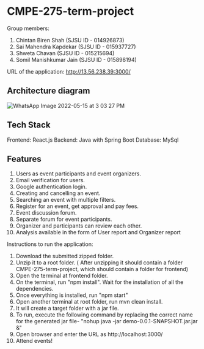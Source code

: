 # CMPE-275-term-project

Group members:

1. Chintan Biren Shah (SJSU ID - 014926873) 
2. Sai Mahendra Kapdekar (SJSU ID - 015937727)
3. Shweta Chavan (SJSU ID - 015215694) 
4. Somil Manishkumar Jain (SJSU ID - 015898194)


URL of the application: 
http://13.56.238.39:3000/

## Architecture diagram

![WhatsApp Image 2022-05-15 at 3 03 27 PM](https://user-images.githubusercontent.com/20749933/170433142-bdc98680-7e0b-469f-b159-07802c32f653.jpeg)


## Tech Stack
Frontend: React.js Backend: Java with Spring Boot Database: MySql

## Features
1. Users as event participants and event organizers.
2. Email verification for users.
3. Google authentication login.
4. Creating and cancelling an event.
5. Searching an event with multiple filters.
6. Register for an event, get approval and pay fees.
7. Event discussion forum.
8. Separate forum for event participants.
9. Organizer and participants can review each other.
10. Analysis available in the form of User report and Organizer report

Instructions to run the application: 

1. Download the submitted zipped folder.
2. Unzip it to a root folder. ( After unzipping it should contain a folder CMPE-275-term-project, which should contain a folder for frontend) 
3. Open the terminal at frontend folder.
4. On the terminal, run "npm install". Wait for the installation of all the dependencies.
5. Once everything is installed, run "npm start"
6. Open another terminal at root folder, run mvn clean install.
7. It will create a target folder with a jar file.
8. To run, execute the following command by replacing the correct name for the generated jar file- "nohup java -jar demo-0.0.1-SNAPSHOT.jar.jar &"
10. Open browser and enter the URL as http://localhost:3000/ 
11. Attend events!
